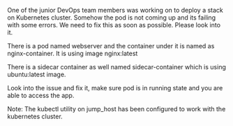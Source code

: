 One of the junior DevOps team members was working on to deploy a stack on Kubernetes cluster. Somehow the pod is not coming up and its failing with some errors. We need to fix this as soon as possible. Please look into it.


There is a pod named webserver and the container under it is named as nginx-container. It is using image nginx:latest

There is a sidecar container as well named sidecar-container which is using ubuntu:latest image.

Look into the issue and fix it, make sure pod is in running state and you are able to access the app.

Note: The kubectl utility on jump_host has been configured to work with the kubernetes cluster.